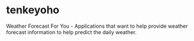# tenkeyoho
Weather Forecast For You - Applications that want to help provide weather forecast information to help predict the daily weather.
